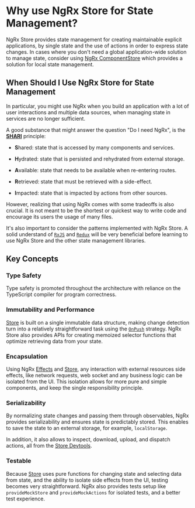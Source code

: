 # Why use NgRx Store for State Management?

NgRx Store provides state management for creating maintainable explicit applications, by single state and the use of actions in order to express state changes. In cases where you don't need a global application-wide solution to manage state, consider using [NgRx ComponentStore](guide/component) which provides a solution for local state management.

## When Should I Use NgRx Store for State Management

In particular, you might use NgRx when you build an application with a lot of user interactions and multiple data sources, when managing state in services are no longer sufficient.

A good substance that might answer the question "Do I need NgRx", is the
<a href="https://youtu.be/omnwu_etHTY" target="_blank">**SHARI**</a> principle:

* **S**hared: state that is accessed by many components and services.

* **H**ydrated: state that is persisted and rehydrated from external storage.

* **A**vailable: state that needs to be available when re-entering routes.

* **R**etrieved: state that must be retrieved with a side-effect.

* **I**mpacted: state that is impacted by actions from other sources.

However, realizing that using NgRx comes with some tradeoffs is also crucial. It is not meant to be the shortest or quickest way to write code and encourage its users the usage of many files.

It's also important to consider the patterns implemented with NgRx Store. A solid understand of [`RxJS`](https://rxjs.dev) and [`Redux`](https://redux.js.org/) will be very beneficial before learning to use NgRx Store and the other state management libraries.

## Key Concepts

### Type Safety

Type safety is promoted throughout the architecture with reliance on the TypeScript compiler for program correctness.

### Immutability and Performance

[Store](guide/store) is built on a single immutable data structure, making change detection turn into a relatively straightforward task using the [`OnPush`](https://angular.io/api/core/ChangeDetectionStrategy#OnPush) strategy. NgRx Store also provides APIs for creating memoized selector functions that optimize retrieving data from your state.

### Encapsulation

Using NgRx [Effects](guide/effects) and [Store](guide/store), any interaction with external resources side effects, like network requests, web socket and any business logic can be isolated from the UI. This isolation allows for more pure and simple components, and keep the single responsibility principle.

### Serializability

By normalizing state changes and passing them through observables, NgRx provides serializability and ensures state is predictably stored. This enables to save the state to an external storage, for example, `localStorage`.

In addition, it also allows to inspect, download, upload, and dispatch actions, all from the [Store Devtools](guide/store-devtools).

### Testable

Because [Store](guide/store) uses pure functions for changing state and selecting data from state, and the ability to isolate side effects from the UI, testing becomes very straightforward.
NgRx also provides tests setup like `provideMockStore` and `provideMockActions` for isolated tests, and a better test experience.
